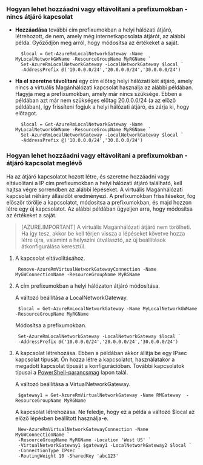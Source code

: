 ### <a name="noconnection"></a>Hogyan lehet hozzáadni vagy eltávolítani a prefixumokban - nincs átjáró kapcsolat

- **Hozzáadása** további cím prefixumokban a helyi hálózati átjáró, létrehozott, de nem, amely még internetkapcsolata átjárót, az alábbi példa. Győződjön meg arról, hogy módosítsa az értékeket a saját.

        $local = Get-AzureRmLocalNetworkGateway -Name MyLocalNetworkGWName -ResourceGroupName MyRGName `
        Set-AzureRmLocalNetworkGateway -LocalNetworkGateway $local `
        -AddressPrefix @('10.0.0.0/24','20.0.0.0/24','30.0.0.0/24')

- **Ha el szeretne távolítani** egy cím előtag helyi hálózati két átjáró, amely nincs a virtuális Magánhálózati kapcsolat használja az alábbi példában. Hagyja meg a prefixumokban, amely már nincs szüksége. Ebben a példában azt már nem szükséges előtag 20.0.0.0/24 (a az előző példában), így frissíteni fogjuk a helyi hálózati átjáró, és zárja ki, hogy előtagot.

        $local = Get-AzureRmLocalNetworkGateway -Name MyLocalNetworkGWName -ResourceGroupName MyRGName `
        Set-AzureRmLocalNetworkGateway -LocalNetworkGateway $local `
        -AddressPrefix @('10.0.0.0/24','30.0.0.0/24')

### <a name="withconnection"></a>Hogyan lehet hozzáadni vagy eltávolítani a prefixumokban - átjáró kapcsolat meglévő

Ha az átjáró kapcsolatot hozott létre, és szeretne hozzáadni vagy eltávolítani a IP cím prefixumokban a helyi hálózati átjáró található, kell hajtsa végre sorrendben az alábbi lépéseket. A virtuális Magánhálózati kapcsolat néhány állásidőt eredményezi. A prefixumokban frissítésekor, fog először törölje a kapcsolatot, módosítsa a prefixumokban, és majd hozzon létre egy új kapcsolatot. Az alábbi példában ügyeljen arra, hogy módosítsa az értékeket a saját.

>[AZURE.IMPORTANT] A virtuális Magánhálózati átjáró nem törölheti. Ha így tesz, akkor be kell térjen vissza a lépéseket követve hozza létre újra, valamint a helyszíni útválasztó, az új beállítások átkonfigurálása keresztül.
 
1. A kapcsolat eltávolításához.

        Remove-AzureRmVirtualNetworkGatewayConnection -Name MyGWConnectionName -ResourceGroupName MyRGName

2. A cím prefixumokban a helyi hálózaton átjáró módosítása.

    A változó beállítása a LocalNetworkGateway.

        $local = Get-AzureRmLocalNetworkGateway -Name MyLocalNetworkGWName -ResourceGroupName MyRGName

    Módosítsa a prefixumokban.

        Set-AzureRmLocalNetworkGateway -LocalNetworkGateway $local `
        -AddressPrefix @('10.0.0.0/24','20.0.0.0/24','30.0.0.0/24')

4. A kapcsolat létrehozása. Ebben a példában akkor állítja be egy IPsec kapcsolat típusát. Ön hozza létre a kapcsolatot, használatakor a megadott kapcsolat típusát a konfigurációban. További kapcsolatok típusai a [PowerShell-parancsmag](https://msdn.microsoft.com/library/mt603611.aspx) lapon talál.

    A változó beállítása a VirtualNetworkGateway.

        $gateway1 = Get-AzureRmVirtualNetworkGateway -Name RMGateway  -ResourceGroupName MyRGName

    A kapcsolat létrehozása. Ne feledje, hogy ez a példa a változó $local az előző lépésben beállított használja-e.


        New-AzureRmVirtualNetworkGatewayConnection -Name MyGWConnectionName `
        -ResourceGroupName MyRGName -Location 'West US' `
        -VirtualNetworkGateway1 $gateway1 -LocalNetworkGateway2 $local `
        -ConnectionType IPsec `
        -RoutingWeight 10 -SharedKey 'abc123'
